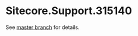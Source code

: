 # Sitecore.Support.315140

See [master branch](https://github.com/sitecoresupport/Sitecore.Support.315140) for details.